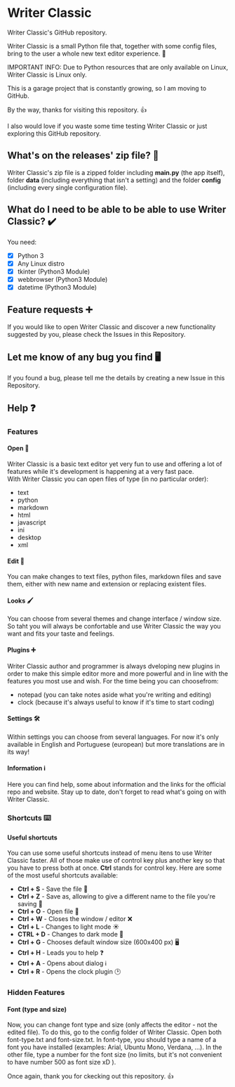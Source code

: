 # Writer Classic
Writer Classic's GitHub repository.

Writer Classic is a small Python file that, together with some config files, bring to the user a whole new text editor experience. :thinking:

IMPORTANT INFO: Due to Python resources that are only available on Linux, Writer Classic is Linux only.

This is a garage project that is constantly growing, so I am moving to GitHub.

By the way, thanks for visiting this repository. :+1:

I also would love if you waste some time testing Writer Classic or just exploring this GitHub repository.

## What's on the releases' zip file? :file_folder:
Writer Classic's zip file is a zipped folder including **main.py** (the app itself), folder **data** (including everything that isn't a setting) and the folder __config__ (including every single configuration file).

## What do I need to be able to be able to use Writer Classic? :heavy_check_mark:
You need:
* [X] Python 3 
* [X] Any Linux distro
* [X] tkinter (Python3 Module)
* [X] webbrowser (Python3 Module)
* [X] datetime (Python3 Module)
  
## Feature requests :heavy_plus_sign:
If you would like to open Writer Classic and discover a new functionality suggested by you, please check the Issues in this Repository.

## Let me know of any bug you find :desktop_computer:
If you found a bug, please tell me the details by creating a new Issue in this Repository.

## Help :question:
### Features
#### Open :open_file_folder:
Writer Classic is a basic text editor yet very fun to use and offering a lot of features while it's development is happening at a very fast pace.  
With Writer Classic you can open files of type (in no particular order):  
* text
* python
* markdown
* html
* javascript
* ini
* desktop
* xml  
#### Edit :memo:
You can make changes to text files, python files, markdown files and save them, either with new name and extension or replacing existent files.
#### Looks :paintbrush:
You can choose from several themes and change interface / window size. So taht you will always be confortable and use Writer Classic the way you want and fits your taste and feelings.
#### Plugins :heavy_plus_sign:
Writer Classic author and programmer is always dveloping new plugins in order to make this simple editor more and more powerful and in line with the features you most use and wish. For the time being you can choosefrom:
* notepad (you can take notes aside what you're writing and editing)
* clock (because it's always useful to know if it's time to start coding)
#### Settings :hammer_and_wrench:
Within settings you can choose from several languages. For now it's only available in English and Portuguese (european) but more translations are in its way!
#### Information :information_source:
Here you can find help, some about information and the links for the official repo and website. Stay up to date, don't forget to read what's going on with Writer Classic.


### Shortcuts :keyboard:
#### Useful shortcuts
You can use some useful shortcuts instead of menu itens to use Writer Classic faster.
All of those make use of control key plus another key so that you have to press both at once. **Ctrl** stands for control key. Here are some of the most useful shortcuts available:  
* __Ctrl + S__ - Save the file :floppy_disk:
* __Ctrl + Z__ - Save as, allowing to give a different name to the file you're saving :floppy_disk:
* __Ctrl + O__ - Open file :open_file_folder:
* __Ctrl + W__ - Closes the window / editor :x:
* __Ctrl + L__ - Changes to light mode :sunny:
* __CTRL + D__ - Changes to dark mode :crescent_moon:
* __Ctrl + G__ - Chooses default window size (600x400 px) :desktop_computer:
* __Ctrl + H__ - Leads you to help :question:
* __Ctrl + A__ - Opens about dialog :information_source:
* __Ctrl + R__ - Opens the clock plugin :clock2:


### Hidden Features
#### Font (type and size)
Now, you can change font type and size (only affects the editor - not the edited file). To do this, go to the config folder of Writer Classic. Open both font-type.txt and font-size.txt.
In font-type, you should type a name of a font you have installed (examples: Arial, Ubuntu Mono, Verdana, ...). In the other file, type a number for the font size (no limits, but it's not convenient to have number 500 as font size xD ).

Once again, thank you for ckecking out this repository. :+1:
